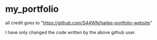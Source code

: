 # my_portfolio

all credit goes to "https://github.com/S44WN/hailee-portfolio-website" 

I have only changed the code written by the above github user. 
